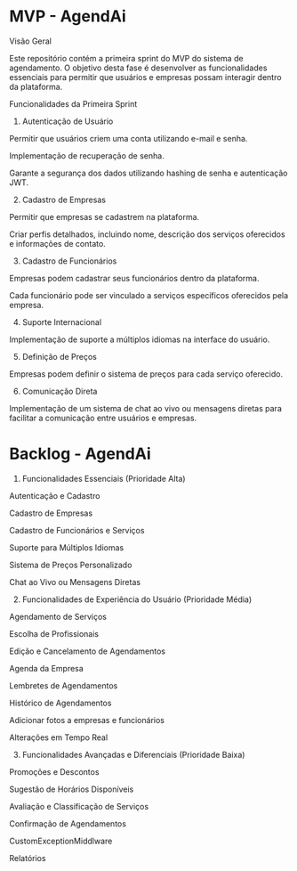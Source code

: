 # MVP - AgendAi

Visão Geral

Este repositório contém a primeira sprint do MVP do sistema de agendamento. O objetivo desta fase é desenvolver as funcionalidades essenciais para permitir que usuários e empresas possam interagir dentro da plataforma.

Funcionalidades da Primeira Sprint

1. Autenticação de Usuário

Permitir que usuários criem uma conta utilizando e-mail e senha.

Implementação de recuperação de senha.

Garante a segurança dos dados utilizando hashing de senha e autenticação JWT.

2. Cadastro de Empresas

Permitir que empresas se cadastrem na plataforma.

Criar perfis detalhados, incluindo nome, descrição dos serviços oferecidos e informações de contato.

3. Cadastro de Funcionários

Empresas podem cadastrar seus funcionários dentro da plataforma.

Cada funcionário pode ser vinculado a serviços específicos oferecidos pela empresa.

4. Suporte Internacional

Implementação de suporte a múltiplos idiomas na interface do usuário.

5. Definição de Preços

Empresas podem definir o sistema de preços para cada serviço oferecido.

6. Comunicação Direta

Implementação de um sistema de chat ao vivo ou mensagens diretas para facilitar a comunicação entre usuários e empresas.



# Backlog - AgendAi

1. Funcionalidades Essenciais (Prioridade Alta)

Autenticação e Cadastro



Cadastro de Empresas



Cadastro de Funcionários e Serviços



Suporte para Múltiplos Idiomas



Sistema de Preços Personalizado



Chat ao Vivo ou Mensagens Diretas


2. Funcionalidades de Experiência do Usuário (Prioridade Média)

Agendamento de Serviços



Escolha de Profissionais



Edição e Cancelamento de Agendamentos



Agenda da Empresa



Lembretes de Agendamentos



Histórico de Agendamentos



Adicionar fotos a empresas e funcionários

Alterações em Tempo Real

3. Funcionalidades Avançadas e Diferenciais (Prioridade Baixa)

Promoções e Descontos



Sugestão de Horários Disponíveis



Avaliação e Classificação de Serviços



Confirmação de Agendamentos



CustomExceptionMiddlware



Relatórios



